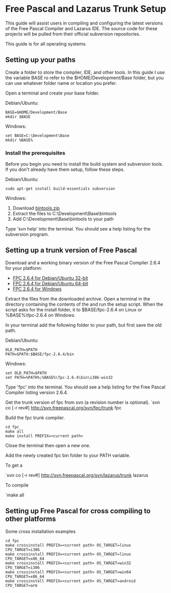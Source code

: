 # Free Pascal and Lazarus Trunk Setup

This guide will assist users in compiling and configuring the latest
versions of the Free Pascal Compiler and Lazarus IDE. The source code
for these projects will be pulled from their official subversion
repositories.

This guide is for all operating systems.

## Setting up your paths

Create a folder to store the compiler, IDE, and other tools. In this 
guide I use the variable BASE ro refer to the $HOME/Development/Base
folder, but you can use whatever folder name or location you prefer.

Open a terminal and create your base folder.

Debian/Ubuntu:
```
BASE=$HOME/Development/Base
mkdir $BASE
```
Windows:
```
set BASE=C:\Development\Base
mkdir %BASE%
```

### Install the prerequisites

Before you begin you need to install the build system and subversion 
tools. If you don't already have them setup, follow these steps.

Debian/Ubuntu:
```
sudo apt-get install build-essentials subversion
```
Windows:

1. Download [bintools.zip](http://cache.codebot.org/bintools.zip)
2. Extract the files to C:\Development\Base\bintools
3. Add C:\Development\Base\bintools to your path

Type 'svn help' into the terminal. You should see a help listing for the
subversion program.

## Setting up a trunk version of Free Pascal

Download and a working binary version of the Free Pascal 
Compiler 2.6.4 for your platform:

- [FPC 2.6.4 for Debian/Ubuntu 32-bit](http://sourceforge.net/projects/freepascal/files/Linux/2.6.4/fpc-2.6.4.i386-linux.tar/download)
- [FPC 2.6.4 for Debian/Ubuntu 64-bit](http://sourceforge.net/projects/freepascal/files/Linux/2.6.4/fpc-2.6.4.x86_64-linux.tar/download)
- [FPC 2.6.4 for Windows](http://sourceforge.net/projects/freepascal/files/Win32/2.6.4/)

Extract the files from the downloaded archive. Open a terminal in the 
directory containing the contents of the and run the setup script. When
the script asks for the install folder, it to $BASE/fpc-2.6.4 on Linux
or %BASE%\fpc-2.6.4 on Windows.

In your terminal add the following folder to your path, but first save 
the old path.

Debian/Ubuntu:
```
OLD_PATH=$PATH
PATH=$PATH:$BASE/fpc-2.6.4/bin
```

Windows:
```
set OLD_PATH=$PATH
set PATH=%PATH%;%BASE%\fpc-2.6.4\bin\i386-win32
```

Type 'fpc' into the terminal. You should see a help listing for the
Free Pascal Compiler listing version 2.6.4.

Get the trunk version of fpc from svn (a revision number is optional).
`svn co [-r rev#] http://svn.freepascal.org/svn/fpc/trunk fpc

Build the fpc trunk compiler.
```
cd fpc
make all
make install PREFIX=<current path>
```
Close the terminal then open a new one.

Add the newly created fpc bin folder to your PATH variable.

To get a

`svn co [-r rev#] http://svn.freepascal.org/svn/lazarus/trunk lazarus

To compile

`make all

## Setting up Free Pascal for cross compiling to other platforms

Some cross installation examples

```
cd fpc
make crossinstall PREFIX=<current path> OS_TARGET=linux CPU_TARGET=i386
make crossinstall PREFIX=<current path> OS_TARGET=linux CPU_TARGET=x86_64
make crossinstall PREFIX=<current path> OS_TARGET=win32 CPU_TARGET=i386
make crossinstall PREFIX=<current path> OS_TARGET=win64 CPU_TARGET=x86_64
make crossinstall PREFIX=<current path> OS_TARGET=android CPU_TARGET=arm 
```

